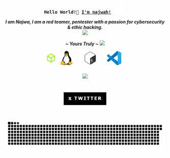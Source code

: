 
<!-- Profile -->
  <p align="center">
    <samp>
      <b>
       Hello World!👋 <a href="https://najw4h.github.io/najw4h/" target="_blank">I'm najwah!</a>
        <img src="./img/constellation.gif" width="30px" alt="Git"/>&nbsp;<i>
      <br> 
<b>
 <p align="center">I am Najwa, I am a red teamer, pentester with a passion for cybersecurity & ethic hacking.</h4>
</b>
<br>
  <img src="https://readme-typing-svg.herokuapp.com?font=Iosevka&weight=400&size=16&pause=1000&color=F710DF&width=400&lines=I+do+it+for+the+stars.">
<br>
<b>
 <p align="center">~ Yours Truly ~</h4>
</b>

<!--horizontal divider(gradiant)-->
<img src="https://user-images.githubusercontent.com/73097560/115834477-dbab4500-a447-11eb-908a-139a6edaec5c.gif" width="1045">
 
<!-- About me -->
<div align="center">
  <img src="./img/htbSinFondo.png" height="45" alt="hack the box logo" />
  <img src="./img/linux_logo_icon_168243.webp" height="45" alt="linux logo" />
  <img width="12" />
  <img src="./img/bash.png" height="45" alt="bash logo"  />
  <img width="12" />
  <img src="./img/Visual_Studio_Code_1.35_icon.svg.png" height="45" alt="visual logo"  />
  <img width="12" />
</div>

###

<div align="center">
    <img height="300" src="./img/8d3793707fde5d7dd2f43e232d26547d.gif"  />
  </div>

###

<br clear="both">

<div align="center">
  <a href="" target="_blank">
  <a href="https://x.com/sickqrlz" >
  <img src="./img/twitterpanel.png" height="40" alt="twitter logo"  />
  </a>
</div>

###

<br clear="both">

<img src="./img/snake.svg" alt="Snake animation" />

###
